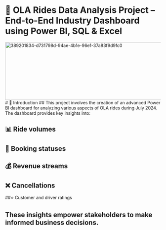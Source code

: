 # 🚗 OLA Rides Data Analysis Project – End-to-End Industry Dashboard using Power BI, SQL & Excel
<img width="534" height="187" alt="389201834-d731798d-94ae-4b1e-96e1-37a83f9d9fc0" src="https://github.com/user-attachments/assets/034d3db3-e42b-4ade-a407-c08b679f0316" />
# 📝 Introduction
## This project involves the creation of an advanced Power BI dashboard for analyzing various aspects of OLA rides during July 2024. The dashboard provides key insights into:

## 📊 Ride volumes
## 📌 Booking statuses
## 💰 Revenue streams
## ❌ Cancellations
##⭐ Customer and driver ratings
## These insights empower stakeholders to make informed business decisions.
